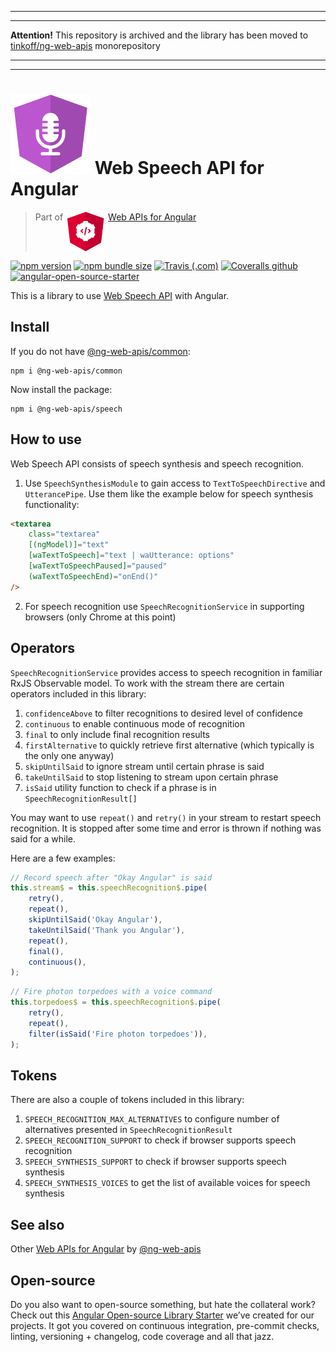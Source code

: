___
___
**Attention!** This repository is archived and the library has been moved to [tinkoff/ng-web-apis](https://github.com/Tinkoff/ng-web-apis) monorepository
___
___
# ![ng-web-apis logo](projects/demo/src/assets/logo.svg) Web Speech API for Angular

> Part of <img src="projects/demo/src/assets/web-api.svg" align="top"> [Web APIs for Angular](https://ng-web-apis.github.io/)

[![npm version](https://img.shields.io/npm/v/@ng-web-apis/speech.svg)](https://npmjs.com/package/@ng-web-apis/speech)
[![npm bundle size](https://img.shields.io/bundlephobia/minzip/@ng-web-apis/speech)](https://bundlephobia.com/result?p=@ng-web-apis/speech)
[![Travis (.com)](https://img.shields.io/travis/com/ng-web-apis/speech)](https://travis-ci.com/ng-web-apis/speech)
[![Coveralls github](https://img.shields.io/coveralls/github/ng-web-apis/speech)](https://coveralls.io/github/ng-web-apis/speech?branch=master)
[![angular-open-source-starter](https://img.shields.io/badge/made%20with-angular--open--source--starter-d81676?logo=angular)](https://github.com/TinkoffCreditSystems/angular-open-source-starter)

This is a library to use
[Web Speech API](https://developer.mozilla.org/en-US/docs/Web/API/Web_Speech_API)
with Angular.

## Install

If you do not have [@ng-web-apis/common](https://github.com/ng-web-apis/common):

```
npm i @ng-web-apis/common
```

Now install the package:

```
npm i @ng-web-apis/speech
```

## How to use

Web Speech API consists of speech synthesis and speech recognition.

1. Use `SpeechSynthesisModule` to gain access to `TextToSpeechDirective` and `UtterancePipe`.
   Use them like the example below for speech synthesis functionality:

```html
<textarea
    class="textarea"
    [(ngModel)]="text"
    [waTextToSpeech]="text | waUtterance: options"
    [waTextToSpeechPaused]="paused"
    (waTextToSpeechEnd)="onEnd()"
/>
```

2. For speech recognition use `SpeechRecognitionService` in supporting browsers (only Chrome at this point)

## Operators

`SpeechRecognitionService` provides access to speech recognition in familiar RxJS Observable model.
To work with the stream there are certain operators included in this library:

1. `confidenceAbove` to filter recognitions to desired level of confidence
2. `continuous` to enable continuous mode of recognition
3. `final` to only include final recognition results
4. `firstAlternative` to quickly retrieve first alternative (which typically is the only one anyway)
5. `skipUntilSaid` to ignore stream until certain phrase is said
6. `takeUntilSaid` to stop listening to stream upon certain phrase
7. `isSaid` utility function to check if a phrase is in `SpeechRecognitionResult[]`

You may want to use `repeat()` and `retry()` in your stream to restart speech recognition.
It is stopped after some time and error is thrown if nothing was said for a while.

Here are a few examples:

```ts
// Record speech after "Okay Angular" is said
this.stream$ = this.speechRecognition$.pipe(
    retry(),
    repeat(),
    skipUntilSaid('Okay Angular'),
    takeUntilSaid('Thank you Angular'),
    repeat(),
    final(),
    continuous(),
);
```

```ts
// Fire photon torpedoes with a voice command
this.torpedoes$ = this.speechRecognition$.pipe(
    retry(),
    repeat(),
    filter(isSaid('Fire photon torpedoes')),
);
```

## Tokens

There are also a couple of tokens included in this library:

1. `SPEECH_RECOGNITION_MAX_ALTERNATIVES` to configure number of alternatives presented in `SpeechRecognitionResult`
2. `SPEECH_RECOGNITION_SUPPORT` to check if browser supports speech recognition
3. `SPEECH_SYNTHESIS_SUPPORT` to check if browser supports speech synthesis
4. `SPEECH_SYNTHESIS_VOICES` to get the list of available voices for speech synthesis

## See also

Other [Web APIs for Angular](https://ng-web-apis.github.io/) by [@ng-web-apis](https://github.com/ng-web-apis)

## Open-source

Do you also want to open-source something, but hate the collateral work?
Check out this [Angular Open-source Library Starter](https://github.com/TinkoffCreditSystems/angular-open-source-starter)
we’ve created for our projects. It got you covered on continuous integration,
pre-commit checks, linting, versioning + changelog, code coverage and all that jazz.
